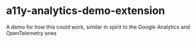 # a11y-analytics-demo-extension
A demo for how this could work, similar in spirit to the Google Analytics and OpenTelemetry ones
